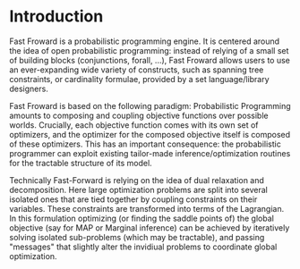 Introduction
============

Fast Froward is a probabilistic programming engine. It is centered around the idea of open probabilistic programming: instead of relying of a small set of building blocks (conjunctions, forall, ...), Fast Froward allows users to use an ever-expanding wide variety of constructs, such as spanning tree constraints, or cardinality formulae, provided by a set language/library designers. 

Fast Froward is based on the following paradigm: Probabilistic Programming amounts to composing and coupling objective functions over possible worlds. Crucially, each objective function comes with its own set of optimizers, and the optimizer for the composed objective itself is composed of these optimizers. This has an important consequence: the probabilistic programmer can exploit existing tailor-made inference/optimization routines for the tractable structure of its model. 

Technically Fast-Forward is relying on the idea of dual relaxation and decomposition. Here large optimization problems are split into several isolated ones that are tied together by coupling constraints on their variables. These constraints are transformed into terms of the Lagrangian. In this formulation optimizing (or finding the saddle points of) the global objective (say for MAP or Marginal inference) can be achieved by iteratively solving isolated sub-problems (which may be tractable), and passing "messages" that slightly alter the invidiual problems to coordinate global optimization. 